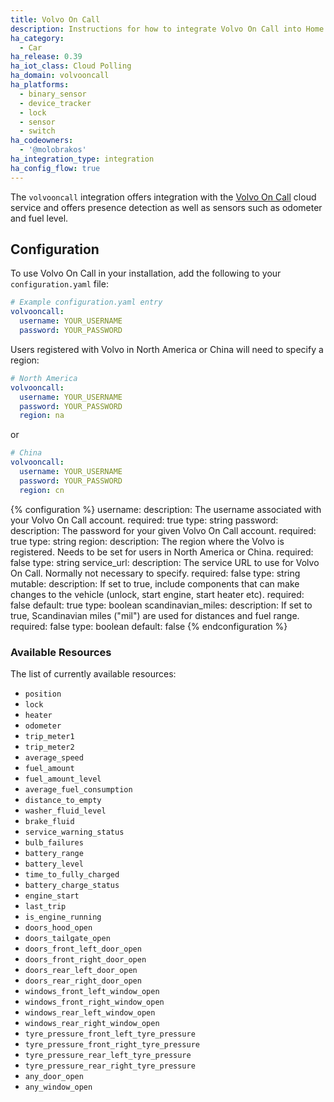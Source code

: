 ```yaml
---
title: Volvo On Call
description: Instructions for how to integrate Volvo On Call into Home Assistant.
ha_category:
  - Car
ha_release: 0.39
ha_iot_class: Cloud Polling
ha_domain: volvooncall
ha_platforms:
  - binary_sensor
  - device_tracker
  - lock
  - sensor
  - switch
ha_codeowners:
  - '@molobrakos'
ha_integration_type: integration
ha_config_flow: true
---
```


The `volvooncall` integration offers integration with the [Volvo On Call](https://www.volvocars.com/intl/why-volvo/human-innovation/future-of-driving/connectivity/volvo-on-call) cloud service and offers presence detection as well as sensors such as odometer and fuel level.

## Configuration

To use Volvo On Call in your installation, add the following to your `configuration.yaml` file:

```yaml
# Example configuration.yaml entry
volvooncall:
  username: YOUR_USERNAME
  password: YOUR_PASSWORD
```

Users registered with Volvo in North America or China will need to specify a region:

```yaml
# North America
volvooncall:
  username: YOUR_USERNAME
  password: YOUR_PASSWORD
  region: na
```

or

```yaml
# China
volvooncall:
  username: YOUR_USERNAME
  password: YOUR_PASSWORD
  region: cn
```

{% configuration %}
username:
  description: The username associated with your Volvo On Call account.
  required: true
  type: string
password:
  description: The password for your given Volvo On Call account.
  required: true
  type: string
region:
  description: The region where the Volvo is registered. Needs to be set for users in North America or China.
  required: false
  type: string
service_url:
  description: The service URL to use for Volvo On Call. Normally not necessary to specify.
  required: false
  type: string
mutable:
  description: If set to true, include components that can make changes to the vehicle (unlock, start engine, start heater etc).
  required: false
  default: true
  type: boolean
scandinavian_miles:
  description: If set to true, Scandinavian miles ("mil") are used for distances and fuel range.
  required: false
  type: boolean
  default: false
{% endconfiguration %}

### Available Resources

The list of currently available resources:

- `position`
- `lock`
- `heater`
- `odometer`
- `trip_meter1`
- `trip_meter2`
- `average_speed`
- `fuel_amount`
- `fuel_amount_level`
- `average_fuel_consumption`
- `distance_to_empty`
- `washer_fluid_level`
- `brake_fluid`
- `service_warning_status`
- `bulb_failures`
- `battery_range`
- `battery_level`
- `time_to_fully_charged`
- `battery_charge_status`
- `engine_start`
- `last_trip`
- `is_engine_running`
- `doors_hood_open`
- `doors_tailgate_open`
- `doors_front_left_door_open`
- `doors_front_right_door_open`
- `doors_rear_left_door_open`
- `doors_rear_right_door_open`
- `windows_front_left_window_open`
- `windows_front_right_window_open`
- `windows_rear_left_window_open`
- `windows_rear_right_window_open`
- `tyre_pressure_front_left_tyre_pressure`
- `tyre_pressure_front_right_tyre_pressure`
- `tyre_pressure_rear_left_tyre_pressure`
- `tyre_pressure_rear_right_tyre_pressure`
- `any_door_open`
- `any_window_open`
